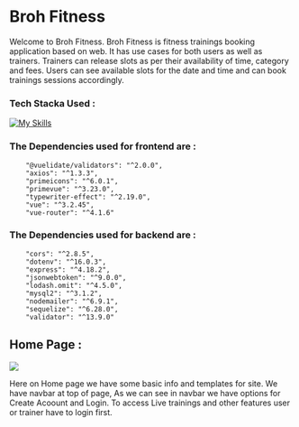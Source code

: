 # Broh Fitness

Welcome to Broh Fitness. Broh Fitness is fitness trainings booking application based on web. It has use cases for both users as well as trainers. Trainers can release slots as per their availability of time, category and fees. Users can see available slots for the date and time and can book trainings sessions accordingly.

### Tech Stacka Used :
[![My Skills](https://skillicons.dev/icons?i=vue,nodejs,expressjs,mysql,sequelize)](https://skillicons.dev)

### The Dependencies used for frontend are : 
``` "@vuelidate/core": "^2.0.0",
    "@vuelidate/validators": "^2.0.0",
    "axios": "^1.3.3",
    "primeicons": "^6.0.1",
    "primevue": "^3.23.0",
    "typewriter-effect": "^2.19.0",
    "vue": "^3.2.45",
    "vue-router": "^4.1.6"
```

### The Dependencies used for backend are : 
``` "bcrypt": "^5.1.0",
    "cors": "^2.8.5",
    "dotenv": "^16.0.3",
    "express": "^4.18.2",
    "jsonwebtoken": "^9.0.0",
    "lodash.omit": "^4.5.0",
    "mysql2": "^3.1.2",
    "nodemailer": "^6.9.1",
    "sequelize": "^6.28.0",
    "validator": "^13.9.0"
```

## Home Page :

<img src="https://i.ibb.co/qshqsfM/Broh-Fitness-Home-Page.png"/>

Here on Home page we have some basic info and templates for site. We have navbar at top of page, As we can see in navbar we have options for Create Acoount and Login. To access Live trainings and other features user or trainer have to login first.

